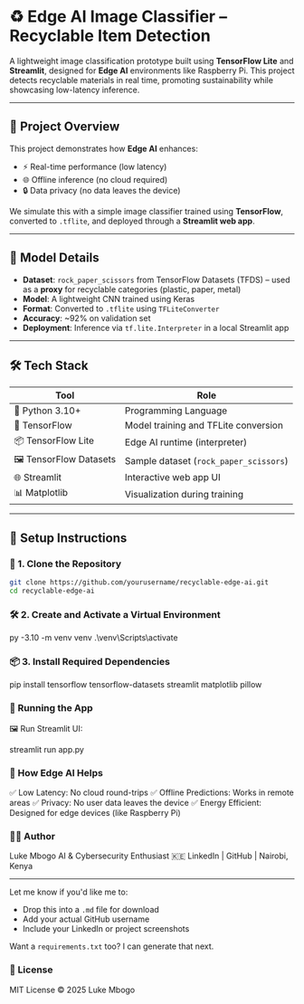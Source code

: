 # ♻️ Edge AI Image Classifier – Recyclable Item Detection

A lightweight image classification prototype built using **TensorFlow Lite** and **Streamlit**, designed for **Edge AI** environments like Raspberry Pi. This project detects recyclable materials in real time, promoting sustainability while showcasing low-latency inference.

---

## 📌 Project Overview

This project demonstrates how **Edge AI** enhances:

- ⚡ Real-time performance (low latency)
- 🌐 Offline inference (no cloud required)
- 🔒 Data privacy (no data leaves the device)

We simulate this with a simple image classifier trained using **TensorFlow**, converted to `.tflite`, and deployed through a **Streamlit web app**.

---

## 🧠 Model Details

- **Dataset**: `rock_paper_scissors` from TensorFlow Datasets (TFDS) – used as a **proxy** for recyclable categories (plastic, paper, metal)
- **Model**: A lightweight CNN trained using Keras
- **Format**: Converted to `.tflite` using `TFLiteConverter`
- **Accuracy**: ~92% on validation set
- **Deployment**: Inference via `tf.lite.Interpreter` in a local Streamlit app

---

## 🛠️ Tech Stack

| Tool              | Role                              |
|------------------|------------------------------------|
| 🐍 Python 3.10+    | Programming Language               |
| 🧠 TensorFlow      | Model training and TFLite conversion |
| 📦 TensorFlow Lite | Edge AI runtime (interpreter)     |
| 🖼️ TensorFlow Datasets | Sample dataset (`rock_paper_scissors`) |
| 🌐 Streamlit       | Interactive web app UI             |
| 📊 Matplotlib      | Visualization during training      |

---

## 🚀 Setup Instructions

### 📁 1. Clone the Repository

```bash
git clone https://github.com/yourusername/recyclable-edge-ai.git
cd recyclable-edge-ai
```
### 🛠️ 2. Create and Activate a Virtual Environment
py -3.10 -m venv venv
.\venv\Scripts\activate

### 📦 3. Install Required Dependencies
pip install tensorflow tensorflow-datasets streamlit matplotlib pillow

### 🧪 Running the App
🖼️ Run Streamlit UI:

streamlit run app.py

### 🧠 How Edge AI Helps
✅ Low Latency: No cloud round-trips
✅ Offline Predictions: Works in remote areas
✅ Privacy: No user data leaves the device
✅ Energy Efficient: Designed for edge devices (like Raspberry Pi)

### 👨‍💻 Author
Luke Mbogo
AI & Cybersecurity Enthusiast 🇰🇪
LinkedIn | GitHub | Nairobi, Kenya


---

Let me know if you'd like me to:

- Drop this into a `.md` file for download
- Add your actual GitHub username
- Include your LinkedIn or project screenshots

Want a `requirements.txt` too? I can generate that next.

### 📄 License
MIT License
© 2025 Luke Mbogo



